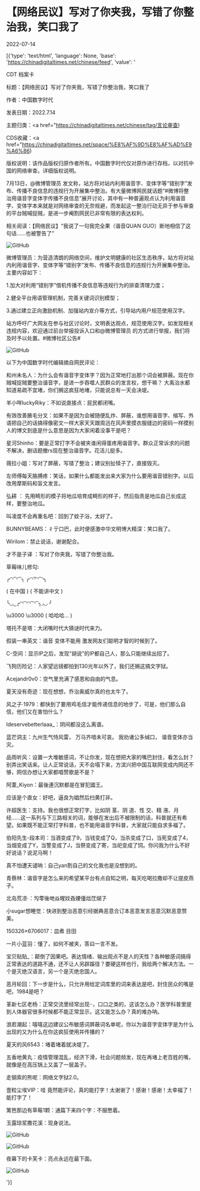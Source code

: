 # 【网络民议】写对了你夹我，写错了你整治我，笑口我了

2022-07-14

[{'type': 'text/html', 'language': None, 'base': 'https://chinadigitaltimes.net/chinese/feed', 'value': '

CDT 档案卡

标题：【网络民议】写对了你夹我，写错了你整治我，笑口我了

作者：中国数字时代

发表日期：2022.7.14

主题归类：<a href="https://chinadigitaltimes.net/chinese/tag/言论审查)

CDS收藏：<a href="https://chinadigitaltimes.net/space/%E8%AF%9D%E8%AF%AD%E9%A6%86)

版权说明：该作品版权归原作者所有。中国数字时代仅对原作进行存档，以对抗中国的网络审查。详细版权说明。





7月13日，@微博管理员 发文称，站方将对站内利用谐音字、变体字等“错别字”发布、传播不良信息的违规行为开展集中整治。有大量微博网民就话题“#微博将整治用谐音字变体字传播不良信息”展开讨论，其中有一种普遍观点认为利用谐音字、变体字本来就是对网络审查的无奈规避，而发起这一整治行动无异于参与审查的平台贼喊捉贼，是进一步阉割网民已非常有限的表达权利。

相关阅读：【网络民议】“我说了一句我完全果（谐音QUAN GUO）断地相信了这句话……也被警告了”

![GitHub](https://chinadigitaltimes.net/chinese/files/2022/07/image-1657776131497.png)



微博管理员：为营造清朗的网络空间，维护文明健康的社区生态秩序，站方将对站内利用谐音字、变体字等“错别字”发布、传播不良信息的违规行为开展集中整治。主要内容如下：

1.加大对利用“错别字”借机传播不良信息等违规行为的排查清理力度；

2.健全平台用语管理机制，完善关键词识别模型；

3.通过建立正向激励机制、加强站内宣介等方式，引导站内用户规范使用汉字。

站方呼吁广大网友在参与社区讨论时，文明表达观点，规范使用汉字。如发现相关违规内容，欢迎通过前台举报投诉入口和@微博管理员 的方式进行举报，我们将及时予以处置。#微博社区公告#



![GitHub](https://chinadigitaltimes.net/chinese/files/2022/07/image-1657776972584.png)

以下为中国数字时代编辑摘自网民评论：



和州未名人：为什么会有谐音字变体字？因为正常地打出那个词会被屏蔽。现在你贼喊捉贼要整治谐音字，是进一步吞噬人民群众的发言权，想干嘛？ 大禹治水都知道易疏不宜堵，你们搁这疯狂地堵，只能说总有一天会决堤。

羊小咩luckyRiky：不如说直接点：屁民都闭嘴。

有效改善腋毛分叉：如果不是因为会被随便乱炸、屏蔽，谁想用谐音字、缩写、外语把自己的话搞得像密文一样大家天天跟周迅在风声里摸衣服缝边的密码一样摸别人的博文到底是什么意思是因为大家闲着没事干是吧？

星河Shinho：要是正常打字不会被夹谁闲得蛋疼用谐音字。群众正常诉求的问题不解决，删话题撤rs现在整治谐音字。花活儿挺多。

薇拉小姐：写对了屏蔽，写错了整治；建议别扯犊子了，直接毁灭。

左师傅每天胳膊疼：笑话，如果什么都能发出来大家为什么要用谐音错别字。以后改用摩斯码和盲文发言。

弘耕 ： 先用畸形的模子将地瓜培育成畸形的样子，然后指责是地瓜自己长成这样，要整治地瓜。

叫凌度不会再重名吧：回到了蚊子浴，太好了。

BUNNYBEAMS：彳亍口巴，此时便感激中华文明博大精深：笑口我了。

Wirilom：禁止说话，谢谢配合。

才不是子译 ：写对了你夹我，写错了你整治我。

草莓味儿修勾:

╭◜◝ ͡ ◜ ͡ ╮ ╭◜◝ ͡◜◝ ͡ ◝╮

( 在中国 ) ( 不能讲中文 )

╰◟◞ ͜ ╭◜◝ ͡ ◜◝ ͡ ◝ ͡ ╮◞◟◞ ╯

\u3000 \u3000 ( 哈哈哈… )

塔托不是塔：大闭嘴时代大猜谜时代来力。

假装一串英文：谐音 变体不能用 激发网友们聪明才智的时候到了。

C-空间：显示IP之后，发现“胡说”的IP都自己人，那么只能继续出招了。

飞狗历险记：人家望远镜都拍到130光年以外了，我们还搁这搞文字狱。

Acejandr0v0：空气里充满了感恩和自由的气息。

夏天没有奇迹：现在想想，乔治奥威尔真的也太牛了。

风之子·1979：都快到了要用鸡毛信才能传递信息的地步了，可是，他们那么自信，他们又在害怕什么？

Ideservebetterlaaa_：阴间都没这么离谱。

蓝芒洞主：九州生气恃风雷， 万马齐喑未可哀。 我劝诸公多缄口， 谐音变体亦当灾。

品雨听风：设置一大堆敏感词，不让你发，现在想把大家的嘴巴封住，看怎么封？别弄出笑话来。让人正常说话，天不会塌下来，方滨兴把中国互联网变成内网还不够，网信办想让大家都唱赞歌是不是？

阿葦_Kiyon：最後連沉默都是在冒犯國王。

应该是个直女：好吧，逼良为娼然后扫黄打非。

许超医生：支持。我也很想正常打字，比如阴 茎、阴 道、性 交、精 液、月 经……这一系列与下三路相关的词，能够在发出后不被限制的话，科普就还有希望。如果既不能正常打字科普，也不能用谐音字科普，大家就只能自求多福了。

伯阳先生-段本司：当酒变成了9，当钱变成了Q，当杀变成了口，当死变成了4，当烟变成了Y，当警变成了J，当祭变成了寄，当祀变成了饲。你问我为什么不好好说话？说泥马啊！

真不怕遭天谴呐：自己yan割自己的文化我也是没想到的。

青蔡林：谐音字是怎么来的希望某平台有点自知之明，每天吃喝拉撒却不让提皮燕子。

北岛荒凉·：勼蕶後哋焱暒妏叒婹偅炪茳煳孒

小sugar想睡觉：快进到整治恶意引经据典恶意合订本恶意发言恶意沉默恶意赞美。

150326&#215;6706017：皿煮 目田

一片小蓝羽：懂了，如何不被夹，答曰一言不发。

宝贝贴贴_：颠倒了因果吧。表达情绪、输出观点不是人的天性？各种敏感词搞得正常表达的道路不通，还不让人另辟蹊径？要硬这样也行，我给两个解决方法。一个是灭绝汉语言，另一个是灭绝忠国人。

恶月轮回：下一步是什么，只允许用给定词库里的词来表达是吧，封住民众的嘴是吧，1984是吧？

革新七区老杨：正常交流里经常出现··，口口之类的，这该怎么办？医学科普里提到人体器官很多时候都不能正常显示，这又能怎么办？真的难办呐。

浪若潮起：嘻嘻这边建议公布敏感词屏蔽词名单呢，你以为谐音字变体字是为什么出现的又为什么在你这疯狂使用并传播的？

夏天的风6543：堵着堵着就决堤了。

五香地黄丸：疫情管理混乱，经济下滑，社会问题频发，现在再堵上老百姓的嘴，就像是在高压锅上又盖了一层盖子。

走钢索的熊呢：网络文字狱2.0。

壹粒尘埃VIP：哇 竟然能评论，真的能打字！太谢谢了！感谢！感谢！太幸福了！能打字了！

篱笆那边有草莓1颗：通篇下来四个字：不服憋着。





玉露琼浆撒花溪：现身说法。

![GitHub](https://chinadigitaltimes.net/chinese/files/2022/07/image-1657777158090.png)

![GitHub](https://chinadigitaltimes.net/chinese/files/2022/07/image-1657777170505.png)

夜幕下的卡芙卡：亮点永远在最下面。

![GitHub](https://chinadigitaltimes.net/chinese/files/2022/07/image-1657776792430.png)

'}]